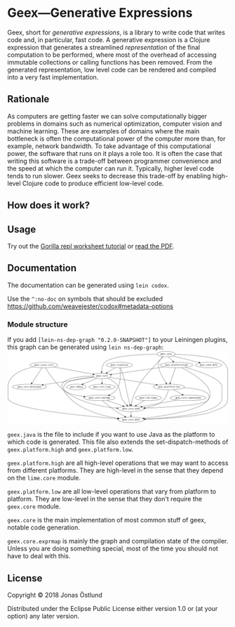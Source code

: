 # Geex—Generative Expressions

Geex, short for *generative expressions*, is a library to write code that writes code and, in particular, fast code. A generative expression is a Clojure expression that generates a streamlined *representation* of the final computation to be performed, where most of the overhead of accessing immutable collections or calling functions has been removed. From the generated representation, low level code can be rendered and compiled into a very fast implementation.

## Rationale

As computers are getting faster we can solve computationally bigger problems in domains such as numerical optimization, computer vision and machine learning. These are examples of domains where the main bottleneck is often the computational power of the computer more than, for example, network bandwidth. To take advantage of this computational power, the software that runs on it plays a role too. It is often the case that writing this software is a trade-off between programmer convenience and the speed at which the computer can run it. Typically, higher level code tends to run slower. Geex seeks to decrease this trade-off by enabling high-level Clojure code to produce efficient low-level code.

## How does it work?

## Usage

Try out the [Gorilla repl worksheet tutorial]() or [read the PDF]().

## Documentation

The documentation can be generated using ```lein codox```.

Use the ```^:no-doc``` on symbols that should be excluded
https://github.com/weavejester/codox#metadata-options

### Module structure
If you add ```[lein-ns-dep-graph "0.2.0-SNAPSHOT"]``` to your Leiningen plugins, this graph can be generated using ```lein ns-dep-graph```:
![Module graph](ns-dep-graph.png)

```geex.java``` is the file to include if you want to use Java as the platform to which code is generated. This file also extends the set-dispatch-methods of ```geex.platform.high``` and ```geex.platform.low```.

```geex.platform.high``` are all high-level operations that we may want to access from different platforms. They are high-level in the sense that they depend on the ```lime.core``` module.

```geex.platform.low``` are all low-level operations that vary from platform to platform. They are low-level in the sense that they don't require the ```geex.core``` module.

```geex.core``` is the main implementation of most common stuff of geex, notable code generation.

```geex.core.exprmap``` is mainly the graph and compilation state of the compiler. Unless you are doing something special, most of the time you should not have to deal with this.

## License

Copyright © 2018 Jonas Östlund

Distributed under the Eclipse Public License either version 1.0 or (at
your option) any later version.
